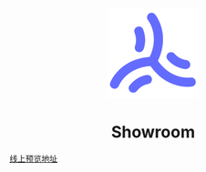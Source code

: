 <div align="center">
  <img src="./public/favicon.svg" style="width: 160px;"/>
  <h1>Showroom</h1>
</div>

[线上预览地址](https://typeofNaN.github.io/showroom/)